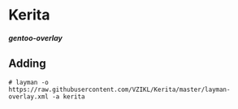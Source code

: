 # Kerita
##### gentoo-overlay

Adding
------
```
# layman -o https://raw.githubusercontent.com/VZIKL/Kerita/master/layman-overlay.xml -a kerita
```

